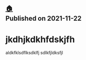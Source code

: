 [:house:](https://github.com/seajoshc)<br>
Published on 2021-11-22
---

# jkdhjkdkhfdskjfh  
aldkfklsdflksdklfj
sdlkfjldksfjl